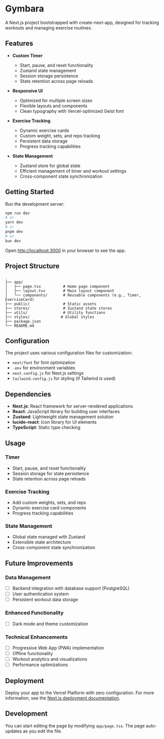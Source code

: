 # Gymbara 

A Next.js project bootstrapped with create-next-app, designed for tracking workouts and managing exercise routines.

## Features

- **Custom Timer**
  - Start, pause, and reset functionality
  - Zustand state management
  - Session storage persistence
  - State retention across page reloads

- **Responsive UI**
  - Optimized for multiple screen sizes
  - Flexible layouts and components
  - Clean typography with Vercel-optimized Geist font

- **Exercise Tracking**
  - Dynamic exercise cards
  - Custom weight, sets, and reps tracking
  - Persistent data storage
  - Progress tracking capabilities

- **State Management**
  - Zustand store for global state
  - Efficient management of timer and workout settings
  - Cross-component state synchronization

## Getting Started

Run the development server:

```bash
npm run dev
# or
yarn dev
# or
pnpm dev
# or
bun dev
```

Open [http://localhost:3000](http://localhost:3000) in your browser to see the app.

## Project Structure

```plaintext
.
├── app/
│   ├── page.tsx          # Home page component
│   ├── layout.tsx        # Main layout component
│   └── components/       # Reusable components (e.g., Timer, ExerciseCard)
├── public/               # Static assets
├── stores/               # Zustand state stores
├── utils/                # Utility functions
├── styles/              # Global styles
├── package.json
└── README.md
```

## Configuration

The project uses various configuration files for customization:
- `next/font` for font optimization
- `.env` for environment variables
- `next.config.js` for Next.js settings
- `tailwind.config.js` for styling (if Tailwind is used)

## Dependencies

- **Next.js**: React framework for server-rendered applications
- **React**: JavaScript library for building user interfaces
- **Zustand**: Lightweight state management solution
- **lucide-react**: Icon library for UI elements
- **TypeScript**: Static type checking

## Usage

### Timer
- Start, pause, and reset functionality
- Session storage for state persistence
- State retention across page reloads

### Exercise Tracking
- Add custom weights, sets, and reps
- Dynamic exercise card components
- Progress tracking capabilities

### State Management
- Global state managed with Zustand
- Extensible state architecture
- Cross-component state synchronization

## Future Improvements

### Data Management
- [ ] Backend integration with database support (PostgreSQL)
- [ ] User authentication system
- [ ] Persistent workout data storage

### Enhanced Functionality
- [ ] Dark mode and theme customization

### Technical Enhancements
- [ ] Progressive Web App (PWA) implementation
- [ ] Offline functionality
- [ ] Workout analytics and visualizations
- [ ] Performance optimizations

## Deployment

Deploy your app to the Vercel Platform with zero configuration. For more information, see the [Next.js deployment documentation](https://nextjs.org/docs/deployment).

## Development

You can start editing the page by modifying `app/page.tsx`. The page auto-updates as you edit the file.